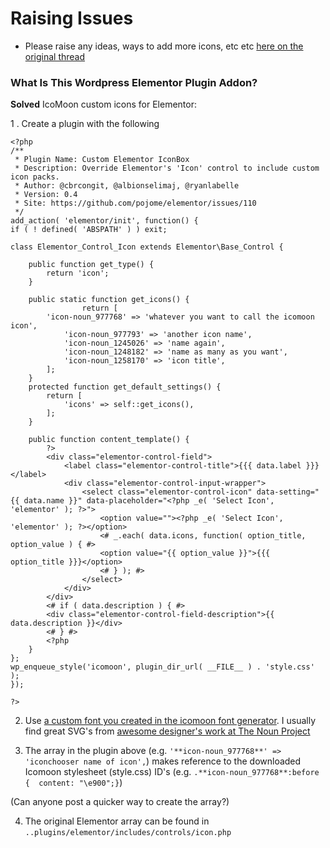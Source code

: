 # Raising Issues
- Please raise any ideas, ways to add more icons, etc etc [here on the original thread](https://github.com/pojome/elementor/issues/110)

### What Is This Wordpress Elementor Plugin Addon?
**Solved** IcoMoon custom icons for Elementor:

1 . Create a plugin with the following 

```
<?php
/**
 * Plugin Name: Custom Elementor IconBox
 * Description: Override Elementor's 'Icon' control to include custom icon packs.
 * Author: @cbrcongit, @albionselimaj, @ryanlabelle
 * Version: 0.4
 * Site: https://github.com/pojome/elementor/issues/110
 */
add_action( 'elementor/init', function() {
if ( ! defined( 'ABSPATH' ) ) exit;

class Elementor_Control_Icon extends Elementor\Base_Control {
	
	public function get_type() {
		return 'icon';
	}

	public static function get_icons() {
				return [
		'icon-noun_977768' => 'whatever you want to call the icomoon icon',
	        'icon-noun_977793' => 'another icon name',
	        'icon-noun_1245026' => 'name again',
	        'icon-noun_1248182' => 'name as many as you want',
	        'icon-noun_1258170' => 'icon title',
	    ];
	}
	protected function get_default_settings() {
		return [
			'icons' => self::get_icons(),
		];
	}

	public function content_template() {
		?>
		<div class="elementor-control-field">
			<label class="elementor-control-title">{{{ data.label }}}</label>
			<div class="elementor-control-input-wrapper">
				<select class="elementor-control-icon" data-setting="{{ data.name }}" data-placeholder="<?php _e( 'Select Icon', 'elementor' ); ?>">
					<option value=""><?php _e( 'Select Icon', 'elementor' ); ?></option>
					<# _.each( data.icons, function( option_title, option_value ) { #>
					<option value="{{ option_value }}">{{{ option_title }}}</option>
					<# } ); #>
				</select>
			</div>
		</div>
		<# if ( data.description ) { #>
		<div class="elementor-control-field-description">{{ data.description }}</div>
		<# } #>
		<?php
	}
};
wp_enqueue_style('icomoon', plugin_dir_url( __FILE__ ) . 'style.css' );
});

?>
```
2. Use [a custom font you created in the icomoon font generator](https://www.sitepoint.com/create-an-icon-font-illustrator-icomoon/). I usually find great SVG's from [awesome designer's work at The Noun Project](https://thenounproject.com/leremy/)

3. The array in the plugin above (e.g. `'**icon-noun_977768**' => 'iconchooser name of icon',`) makes reference to the downloaded Icomoon stylesheet (style.css) ID's (e.g. `.**icon-noun_977768**:before {  content: "\e900";}`)

(Can anyone post a quicker way to create the array?)

4. The original Elementor array can be found in `..plugins/elementor/includes/controls/icon.php`
